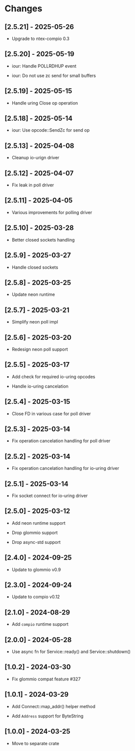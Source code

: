# Changes

## [2.5.21] - 2025-05-26

* Upgrade to ntex-compio 0.3

## [2.5.20] - 2025-05-19

* iour: Handle POLLRDHUP event

* iour: Do not use zc send for small buffers

## [2.5.19] - 2025-05-15

* Handle uring Close op operation

## [2.5.18] - 2025-05-14

* iour: Use opcode::SendZc for send op

## [2.5.13] - 2025-04-08

* Cleanup io-urign driver

## [2.5.12] - 2025-04-07

* Fix leak in poll driver

## [2.5.11] - 2025-04-05

* Various improvements for polling driver

## [2.5.10] - 2025-03-28

* Better closed sockets handling

## [2.5.9] - 2025-03-27

* Handle closed sockets

## [2.5.8] - 2025-03-25

* Update neon runtime

## [2.5.7] - 2025-03-21

* Simplify neon poll impl

## [2.5.6] - 2025-03-20

* Redesign neon poll support

## [2.5.5] - 2025-03-17

* Add check for required io-uring opcodes

* Handle io-uring cancelation

## [2.5.4] - 2025-03-15

* Close FD in various case for poll driver

## [2.5.3] - 2025-03-14

* Fix operation cancelation handling for poll driver

## [2.5.2] - 2025-03-14

* Fix operation cancelation handling for io-uring driver

## [2.5.1] - 2025-03-14

* Fix socket connect for io-uring driver

## [2.5.0] - 2025-03-12

* Add neon runtime support

* Drop glommio support

* Drop async-std support

## [2.4.0] - 2024-09-25

* Update to glommio v0.9

## [2.3.0] - 2024-09-24

* Update to compio v0.12

## [2.1.0] - 2024-08-29

* Add `compio` runtime support

## [2.0.0] - 2024-05-28

* Use async fn for Service::ready() and Service::shutdown()

## [1.0.2] - 2024-03-30

* Fix glommio compat feature #327

## [1.0.1] - 2024-03-29

* Add Connect::map_addr() helper method

* Add `Address` support for ByteString

## [1.0.0] - 2024-03-25

* Move to separate crate
